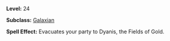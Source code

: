<!-- TITLE: Spell: Evacuate: Dyanis -->
<!-- SUBTITLE:  -->

**Level:** 24

**Subclass:** [Galaxian](galaxian)

**Spell Effect:** Evacuates your party to Dyanis, the Fields of Gold.